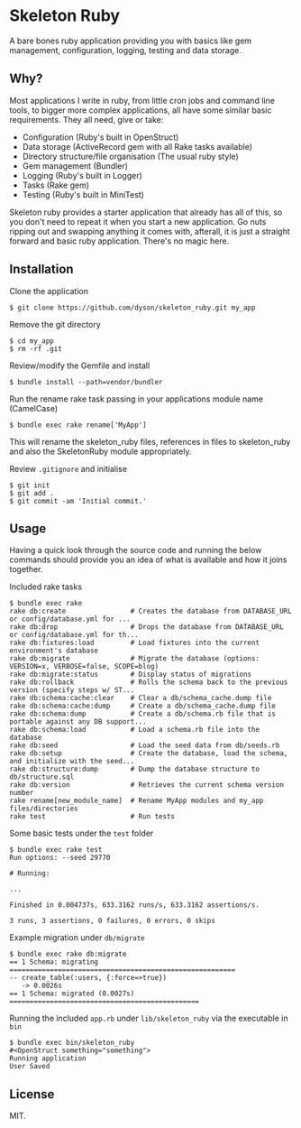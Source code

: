 Skeleton Ruby
=============

A bare bones ruby application providing you with basics like gem management, configuration, logging, testing and data storage.

Why?
----

Most applications I write in ruby, from little cron jobs and command line tools, to bigger more complex applications, all have some similar basic requirements. They all need, give or take:

* Configuration (Ruby's built in OpenStruct)
* Data storage (ActiveRecord gem with all Rake tasks available)
* Directory structure/file organisation (The usual ruby style)
* Gem management (Bundler)
* Logging (Ruby's built in Logger)
* Tasks (Rake gem)
* Testing (Ruby's built in MiniTest)

Skeleton ruby provides a starter application that already has all of this, so you don't need to repeat it when you start a new application. Go nuts ripping out and swapping anything it comes with, afterall, it is just a straight forward and basic ruby application. There's no magic here. 

Installation
------------

Clone the application
```
$ git clone https://github.com/dyson/skeleton_ruby.git my_app
```

Remove the git directory
```
$ cd my_app
$ rm -rf .git
```

Review/modify the Gemfile and install
```
$ bundle install --path=vendor/bundler
```

Run the rename rake task passing in your applications module name (CamelCase)

```
$ bundle exec rake rename['MyApp']
```

This will rename the skeleton_ruby files, references in files to skeleton_ruby and also the SkeletonRuby module appropriately.

Review `.gitignore` and initialise
```
$ git init
$ git add .
$ git commit -am 'Initial commit.'
```

Usage
-----
Having a quick look through the source code and running the below commands should provide you an idea of what is available and how it joins together.

Included rake tasks
```
$ bundle exec rake 
rake db:create                # Creates the database from DATABASE_URL or config/database.yml for ...
rake db:drop                  # Drops the database from DATABASE_URL or config/database.yml for th...
rake db:fixtures:load         # Load fixtures into the current environment's database
rake db:migrate               # Migrate the database (options: VERSION=x, VERBOSE=false, SCOPE=blog)
rake db:migrate:status        # Display status of migrations
rake db:rollback              # Rolls the schema back to the previous version (specify steps w/ ST...
rake db:schema:cache:clear    # Clear a db/schema_cache.dump file
rake db:schema:cache:dump     # Create a db/schema_cache.dump file
rake db:schema:dump           # Create a db/schema.rb file that is portable against any DB support...
rake db:schema:load           # Load a schema.rb file into the database
rake db:seed                  # Load the seed data from db/seeds.rb
rake db:setup                 # Create the database, load the schema, and initialize with the seed...
rake db:structure:dump        # Dump the database structure to db/structure.sql
rake db:version               # Retrieves the current schema version number
rake rename[new_module_name]  # Rename MyApp modules and my_app files/directories
rake test                     # Run tests
```

Some basic tests under the `test` folder
```
$ bundle exec rake test
Run options: --seed 29770

# Running:

...

Finished in 0.004737s, 633.3162 runs/s, 633.3162 assertions/s.

3 runs, 3 assertions, 0 failures, 0 errors, 0 skips
```

Example migration under `db/migrate`
```
$ bundle exec rake db:migrate
== 1 Schema: migrating ========================================================
-- create_table(:users, {:force=>true})
   -> 0.0026s
== 1 Schema: migrated (0.0027s) ===============================================
```

Running the included `app.rb` under `lib/skeleton_ruby` via the executable in `bin`
```
$ bundle exec bin/skeleton_ruby 
#<OpenStruct something="something">
Running application
User Saved
```

License
-------

MIT.

